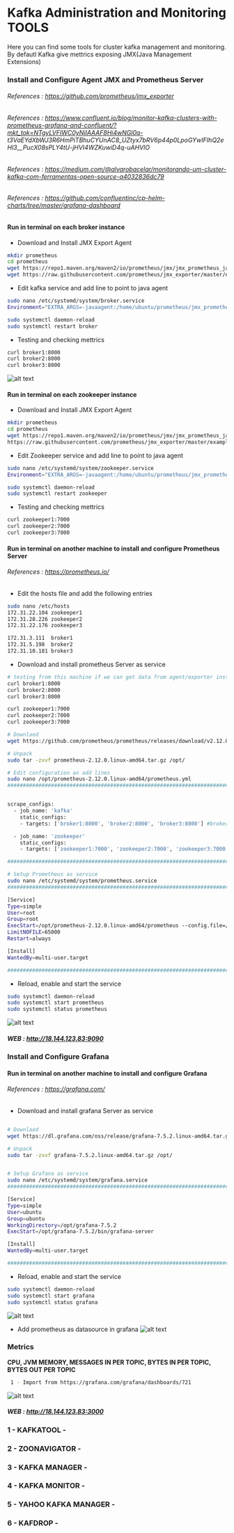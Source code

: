 
# Kafka Administration and Monitoring TOOLS
Here you can find some tools for cluster kafka management and monitoring.
By defautl Kafka give mettrics exposing JMX(Java Management Extensions)

### Install and Configure Agent JMX and Prometheus Server 
###### References : https://github.com/prometheus/jmx_exporter
###### References : https://www.confluent.io/blog/monitor-kafka-clusters-with-prometheus-grafana-and-confluent/?mkt_tok=NTgyLVFIWC0yNjIAAAF8Hi4wNGl0q-            t3VaEYdXbWJ3R6HmPiTBhuCYUnAC8_UZtyx7bRV6p44p0LpoGYwIFIhQ2eHl3__PucX08sPLY4tU-jHVI4WZKuwiD4q-uAHVlO
###### References : https://medium.com/@alvarobacelar/monitorando-um-cluster-kafka-com-ferramentas-open-source-a4032836dc79
###### References : https://github.com/confluentinc/cp-helm-charts/tree/master/grafana-dashboard
                    
#### Run in terminal on each broker instance

* Download and Install JMX Export Agent 
```bash
mkdir prometheus
cd prometheus
wget https://repo1.maven.org/maven2/io/prometheus/jmx/jmx_prometheus_javaagent/0.15.0/jmx_prometheus_javaagent-0.15.0.jar
wget https://raw.githubusercontent.com/prometheus/jmx_exporter/master/example_configs/kafka-2_0_0.yml
```

* Edit kafka service and add line to point to java agent
```bash
sudo nano /etc/systemd/system/broker.service
Environment="EXTRA_ARGS=-javaagent:/home/ubuntu/prometheus/jmx_prometheus_javaagent-0.15.0.jar=8000:/home/ubuntu/prometheus/kafka-2_0_0.yml"

sudo systemctl daemon-reload
sudo systemctl restart broker

```

* Testing and checking mettrics
```bash
curl broker1:8000
curl broker2:8000 
curl broker3:8000 
```
![alt text](https://achong.blob.core.windows.net/gitimages/prometheus.PNG)


#### Run in terminal on each zookeeper instance

* Download and Install JMX Export Agent 
```bash
mkdir prometheus
cd prometheus
wget https://repo1.maven.org/maven2/io/prometheus/jmx/jmx_prometheus_javaagent/0.15.0/jmx_prometheus_javaagent-0.15.0.jar
https://raw.githubusercontent.com/prometheus/jmx_exporter/master/example_configs/zookeeper.yaml
```

* Edit Zookeeper service and add line to point to java agent
```bash
sudo nano /etc/systemd/system/zookeeper.service
Environment="EXTRA_ARGS=-javaagent:/home/ubuntu/prometheus/jmx_prometheus_javaagent-0.15.0.jar=7000:/home/ubuntu/prometheus/zookeeper.yaml"

sudo systemctl daemon-reload
sudo systemctl restart zookeeper

```

* Testing and checking mettrics
```bash
curl zookeeper1:7000
curl zookeeper2:7000 
curl zookeeper3:7000 
```



#### Run in terminal on another machine to install and configure Prometheus Server
###### References : https://prometheus.io/

* Edit the hosts file and add the following entries 
```bash
sudo nano /etc/hosts
172.31.22.104 zookeeper1
172.31.28.226 zookeeper2
172.31.22.176 zookeeper3

172.31.3.111  broker1
172.31.5.198  broker2
172.31.10.181 broker3
```

* Download and install prometheus Server as service
```bash
# testing from this machine if we can get data from agent/exporter installed on the broker and zookeeeper 
curl broker1:8000 
curl broker2:8000
curl broker3:8000

curl zookeeper1:7000
curl zookeeper2:7000
curl zookeeper3:7000

# Downlaod
wget https://github.com/prometheus/prometheus/releases/download/v2.12.0/prometheus-2.12.0.linux-amd64.tar.gz

# Unpack
sudo tar -zxvf prometheus-2.12.0.linux-amd64.tar.gz /opt/

# Edit configuration an add lines
sudo nano /opt/prometheus-2.12.0.linux-amd64/prometheus.yml
################################################################################################


scrape_configs:
  - job_name: 'kafka'
    static_configs:
    - targets: ['broker1:8000', 'broker2:8000', 'broker3:8000'] #brokers

  - job_name: 'zookeeper'
    static_configs:
    - targets: ['zookeeper1:7000', 'zookeeper2:7000', 'zookeeper3:7000'] #zookeepers

###############################################################################################

# Setup Prometheus as service
sudo nano /etc/systemd/system/prometheus.service
###############################################################################################################

[Service]
Type=simple
User=root
Group=root
ExecStart=/opt/prometheus-2.12.0.linux-amd64/prometheus --config.file=/opt/prometheus-2.12.0.linux-amd64/prometheus.yml --storage.tsdb.path=/op$
LimitNOFILE=65000
Restart=always

[Install]
WantedBy=multi-user.target

###############################################################################################################
```

* Reload, enable and start the service
```bash
sudo systemctl daemon-reload
sudo systemctl start prometheus
sudo systemctl status prometheus
```
![alt text](https://achong.blob.core.windows.net/gitimages/prometheus_running.PNG)

##### WEB : http://18.144.123.83:9090



### Install and Configure Grafana
#### Run in terminal on another machine to install and configure Grafana
###### References : https://grafana.com/


* Download and install grafana Server as service
```bash

# Downlaod
wget https://dl.grafana.com/oss/release/grafana-7.5.2.linux-amd64.tar.gz

# Unpack
sudo tar -zxvf grafana-7.5.2.linux-amd64.tar.gz /opt/


# Setup Grafana as service
sudo nano /etc/systemd/system/grafana.service
###############################################################################################################

[Service]
Type=simple
User=ubuntu
Group=ubuntu
WorkingDirectory=/opt/grafana-7.5.2
ExecStart=/opt/grafana-7.5.2/bin/grafana-server

[Install]
WantedBy=multi-user.target

###############################################################################################################
```

* Reload, enable and start the service
```bash
sudo systemctl daemon-reload
sudo systemctl start grafana
sudo systemctl status grafana
```
![alt text](https://achong.blob.core.windows.net/gitimages/grafana.PNG)


* Add prometheus as datasource in grafana
![alt text](https://achong.blob.core.windows.net/gitimages/grafana_add_datasource.PNG)

### Metrics
**CPU, JVM MEMORY, MESSAGES IN PER TOPIC, BYTES IN PER TOPIC, BYTES OUT PER TOPIC**
```bash
 1 - Import from https://grafana.com/grafana/dashboards/721 
```
![alt text](https://achong.blob.core.windows.net/gitimages/kafka_overview.PNG)

 
 
##### WEB : http://18.144.123.83:3000



### 1 - KAFKATOOL - 

### 2 - ZOONAVIGATOR - 

### 3 - KAFKA MANAGER - 

### 4 - KAFKA MONITOR -

### 5 - YAHOO KAFKA MANAGER -

### 6 -  KAFDROP -

